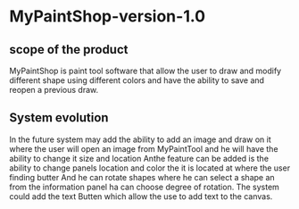 # MyPaintShop-version-1.0


## scope of the product
MyPaintShop is paint tool software that allow the user to draw and modify
different shape using different colors and have the ability to save and reopen a
previous draw.

## System evolution
In the future system may add the ability to add an image and draw on it
where the user will open an image from MyPaintTool and he will have the
ability to change it size and location
Anthe feature can be added is the ability to change panels location and
color the it is located at where the user finding butter
And he can rotate shapes where he can select a shape an from the
information panel ha can choose degree of rotation.
The system could add the text Butten which allow the use to add text to
the canvas.
